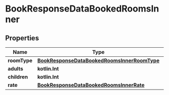 
# BookResponseDataBookedRoomsInner

## Properties
Name | Type | Description | Notes
------------ | ------------- | ------------- | -------------
**roomType** | [**BookResponseDataBookedRoomsInnerRoomType**](BookResponseDataBookedRoomsInnerRoomType.md) |  |  [optional]
**adults** | **kotlin.Int** |  |  [optional]
**children** | **kotlin.Int** |  |  [optional]
**rate** | [**BookResponseDataBookedRoomsInnerRate**](BookResponseDataBookedRoomsInnerRate.md) |  |  [optional]



